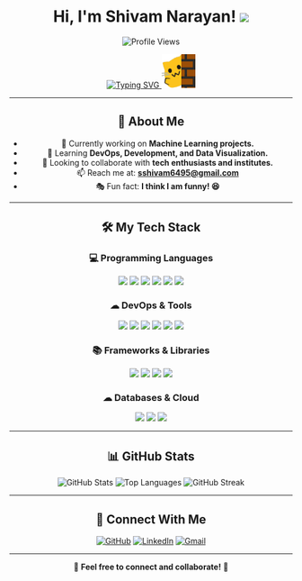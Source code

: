 <h1 align="center">Hi, I'm Shivam Narayan! <img src="https://media.giphy.com/media/hvRJCLFzcasrR4ia7z/giphy.gif" width="30"></h1>

<p align="center">
  <img src="https://komarev.com/ghpvc/?username=shivamnarayan&label=Profile%20Views&color=0e75b6&style=flat" alt="Profile Views" />
</p>

<p align="center">
  <a href="https://github.com/DenverCoder1/readme-typing-svg">
    <img src="https://readme-typing-svg.herokuapp.com?font=Fira+Code&pause=1000&color=F76C6C&center=true&vCenter=true&width=500&lines=Information+Science+Engineering+Student;Problem+Solving+Web+Developer;DS+%7C+AI+%7C+ML+Enthusiast;Always+Learning+New+Technology" alt="Typing SVG" />
    <img src="https://github.com/Adityaa-Sharma/Adityaa-Sharma/blob/main/meow_wave_peak.png" height="60"/>

</div>
<div align="center">
  </a>
</p>

---

## 🚀 About Me

- 🔭 Currently working on **Machine Learning projects.**  
- 🌱 Learning **DevOps, Development, and Data Visualization.**  
- 🤝 Looking to collaborate with **tech enthusiasts and institutes.**  
- 📫 Reach me at: **sshivam6495@gmail.com**  
- 🎭 Fun fact: **I think I am funny! 😆**  

---

## 🛠 My Tech Stack

### 💻 Programming Languages
<p>
    <img src="https://img.shields.io/badge/C-%232370ED.svg?style=for-the-badge&logo=c&logoColor=white" />
    <img src="https://img.shields.io/badge/CSS-%231572B6.svg?style=for-the-badge&logo=css3&logoColor=white" />
    <img src="https://img.shields.io/badge/HTML-%23E34F26.svg?style=for-the-badge&logo=html5&logoColor=white" />
    <img src="https://img.shields.io/badge/JavaScript-%23F7DF1E.svg?style=for-the-badge&logo=javascript&logoColor=black" />
    <img src="https://img.shields.io/badge/Python-%2314354C.svg?style=for-the-badge&logo=python&logoColor=white" />
    <img src="https://img.shields.io/badge/SQL-%23025E8C.svg?style=for-the-badge&logo=amazon-dynamodb&logoColor=white" />
</p>

### ☁ DevOps & Tools
<p>
    <img src="https://img.shields.io/badge/Linux-FCC624?style=for-the-badge&logo=linux&logoColor=black" />
    <img src="https://img.shields.io/badge/Git-%23F05033.svg?style=for-the-badge&logo=git&logoColor=white" />
    <img src="https://img.shields.io/badge/GitHub-%23121011.svg?style=for-the-badge&logo=github&logoColor=white" />
    <img src="https://img.shields.io/badge/Docker-%232496ED.svg?style=for-the-badge&logo=docker&logoColor=white" />
    <img src="https://img.shields.io/badge/Kubernetes-%23326CE5.svg?style=for-the-badge&logo=kubernetes&logoColor=white" />
    <img src="https://img.shields.io/badge/Terraform-%235835CC.svg?style=for-the-badge&logo=terraform&logoColor=white" />
</p>

### 📚 Frameworks & Libraries
<p>
    <img src="https://img.shields.io/badge/PyTorch-%23EE4C2C.svg?style=for-the-badge&logo=pytorch&logoColor=white" />
    <img src="https://img.shields.io/badge/Numpy-%23013243.svg?style=for-the-badge&logo=numpy&logoColor=white" />
    <img src="https://img.shields.io/badge/TensorFlow-%23FF6F00.svg?style=for-the-badge&logo=TensorFlow&logoColor=white" />
    <img src="https://img.shields.io/badge/Django-%23092E20.svg?style=for-the-badge&logo=django&logoColor=white" />
</p>

### ☁ Databases & Cloud
<p>
    <img src="https://img.shields.io/badge/MongoDB-%234ea94b.svg?style=for-the-badge&logo=mongodb&logoColor=white" />
    <img src="https://img.shields.io/badge/MySQL-%2300f.svg?style=for-the-badge&logo=mysql&logoColor=white" />
    <img src="https://img.shields.io/badge/Firebase-%23316192.svg?style=for-the-badge&logo=firebase&logoColor=white" />
</p>

---

## 📊 GitHub Stats
<p align="center">
  <img alt="GitHub Stats" src="https://github-readme-stats.vercel.app/api?username=shivamnarayan&show_icons=true&count_private=true&theme=tokyonight" />
  <img alt="Top Languages" src="https://github-readme-stats.vercel.app/api/top-langs/?username=shivamnarayan&langs_count=8&layout=compact&theme=tokyonight" />
  <img alt="GitHub Streak" src="https://github-readme-streak-stats.herokuapp.com/?user=shivamnarayan&theme=tokyonight" />
</p>

---

## 🤝 Connect With Me
<p align="center">
    <a href="https://github.com/Shivam-Narayan" target="_blank"><img src="https://img.icons8.com/fluency/48/github.png" alt="GitHub"/></a>
    <a href="https://www.linkedin.com/in/shivam-narayan-6885161bb" target="_blank"><img src="https://img.icons8.com/fluency/48/linkedin.png" alt="LinkedIn"/></a>
    <a href="mailto:sshivam6495@gmail.com" target="_blank"><img src="https://img.icons8.com/fluency/48/gmail.png" alt="Gmail"/></a>
</p>

---

🌟 **Feel free to connect and collaborate!** 🚀
